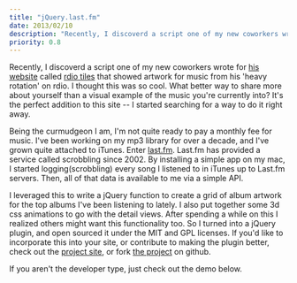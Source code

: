 ```yaml
---
title: "jQuery.last.fm"
date: 2013/02/10
description: "Recently, I discoverd a script one of my new coworkers wrote for his website called rdio tiles that showed artwork for music from his 'heavy rotation' on rdio. I thought this was so cool. What better way to share more about yourself than a visual example of the music you're currently into? It's the perfect addition to this site -- I started searching for a way to do it right away."
priority: 0.8
---
```


Recently, I discoverd a script one of my new coworkers wrote for [his website](http://www.number61.net/about/) called [rdio tiles](https://github.com/mgipp/Rdio-Tiles) that showed artwork for music from his 'heavy rotation' on rdio. I thought this was so cool. What better way to share more about yourself than a visual example of the music you're currently into? It's the perfect addition to this site -- I started searching for a way to do it right away.

Being the curmudgeon I am, I'm not quite ready to pay a monthly fee for music. I've been working on my mp3 library for over a decade, and I've grown quite attached to iTunes. Enter [last.fm](http://www.last.fm/). Last.fm has provided a service called scrobbling since 2002. By installing a simple app on my mac, I started logging(scrobbling) every song I listened to in iTunes up to Last.fm servers. Then, all of that data is available to me via a simple API.

I leveraged this to write a jQuery function to create a grid of album artwork for the top albums I've been listening to lately. I also put together some 3d css animations to go with the detail views. After spending a while on this I realized others might want this functionality too. So I turned into a jQuery plugin, and open sourced it under the MIT and GPL licenses. If you'd like to incorporate this into your site, or contribute to making the plugin better, check out the [project site](http://alexcash.github.com/jQuery.last.fm/), or fork [the project](https://github.com/alexcash/jQuery.last.fm) on github.

If you aren't the developer type, just check out the demo below.

<div class="albums clearfix"></div>

